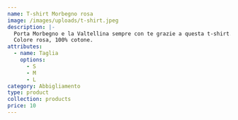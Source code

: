 ```yaml
---
name: T-shirt Morbegno rosa
image: /images/uploads/t-shirt.jpeg
description: |-
  Porta Morbegno e la Valtellina sempre con te grazie a questa t-shirt.
  Colore rosa, 100% cotone.
attributes:
  - name: Taglia
    options:
      - S
      - M
      - L
category: Abbigliamento
type: product
collection: products
price: 10
---
```

